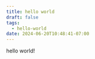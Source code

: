 ```yaml
---
title: hello world
draft: false
tags:
  - hello-world
date: 2024-06-20T10:48:41-07:00
---
```

 
hello world!